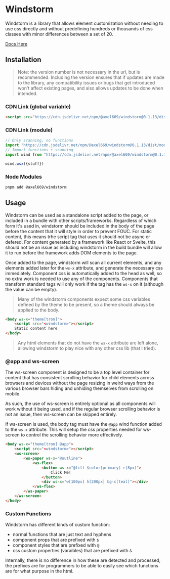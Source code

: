 

# Windstorm
Windstorm is a library that allows element customization without needing to
use css directly and without predefining hundreds or thousands of css classes
with minor differences between a set of 20.

[Docs Here](https://axel669.github.io/lib.windstorm/)

## Installation

> Note: the version number is not necessary in the url, but is recommended.
> Including the version ensures that if updates are made to the library, any
> compatibility issues or bugs that get introduced won't affect existing
> pages, and also allows updates to be done when intended.

### CDN Link (global variable)
```html
<script src="https://cdn.jsdelivr.net/npm/@axel669/windstorm@0.1.13/dist/browser.js"></script>
```

### CDN Link (module)
```js
// Only scanning, no functions
import "https://cdn.jsdelivr.net/npm/@axel669/windstorm@0.1.13/dist/module.mjs"
// Import functions + scanning
import wind from "https://cdn.jsdelivr.net/npm/@axel669/windstorm@0.1.13/dist/module.mjs"

wind.wsx({stuff})
```

### Node Modules
```bash
pnpm add @axel669/windstorm
```

## Usage
Windstorm can be used as a standalone script added to the page, or included in
a bundle with other scripts/frameworks. Regardless of which form it's used in,
windstorm should be included in the body of the page before the content that it
will style in order to prevent FOUC. For static content, this means trhe script
tag that uses it should not be async or defered. For content generated by a
framework like React or Svelte, this should not be an issue as including
windstorm in the build bundle will allow it to run before the framework adds
DOM elements to the page.

Once added to the page, windstorm will scan all current elements, and any
elements added later for the `ws-x` attribute, and generate the necessary css
immediately. Component css is automatically added to the head as well, so no
extra work is needed to use any of the components. Components that transform
standard tags will only work if the tag has the `ws-x` on it (although the value
can be empty).

> Many of the windstorm components expect some css variables defined by the
> theme to be present, so a theme should always be applied to the body.

```html
<body ws-x="theme[tron]">
    <script src="<windstorm>"></script>
    Static content here
</body>
```

> Any html elements that do not have the `ws-x` attribute are left alone,
> allowing windstorm to play nice with any other css lib (that I tried).

### @app and ws-screen
The ws-screen component is designed to be a top level container for content that
has consistent scrolling behavior for child elements across browsers and
devices without the page resizing in weird ways from the various browser bars
hiding and unhiding themselves from scrolling on mobile.

As such, the use of ws-screen is entirely optional as all components will work
without it being used, and if the regular browser scrolling behavior is not an
issue, then ws-screen can be skipped entirely.

If ws-screen is used, the body tag must have the `@app` wind function added to
the `ws-x` attribute. This will setup the css properties needed for ws-screen
to control the scrolling behavior more effectively.

```html
<body ws-x="theme[tron] @app">
    <script src="<windstorm>"></script>
    <ws-screen>
        <ws-paper ws-x="@outline">
            <ws-flex>
                <button ws-x="@fill $color[primary] r[8px]">
                    Click Me!
                </button>
                <div ws-x="w[100px] h[200px] bg-c[teal]"></div>
            </ws-flex>
        </ws-paper>
    </ws-screen>
</body>
```

### Custom Functions
Windstorm has different kinds of custom function:
- normal functions that are just text and hyphens
- component props that are prefixed with `$`
- component styles that are prefixed with `@`
- css custom properties (varaibles) that are prefixed with `&`

Internally, there is no difference in how these are detected and processed, the
prefixes are for programmers to be able to easily see which functions are for
what purpose in the html.
